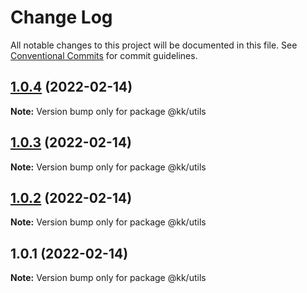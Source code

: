 # Change Log

All notable changes to this project will be documented in this file.
See [Conventional Commits](https://conventionalcommits.org) for commit guidelines.

## [1.0.4](http://gitlab.zjweidu.com:8686/huangqian/middleware_admin/compare/@kk/utils@1.0.3...@kk/utils@1.0.4) (2022-02-14)

**Note:** Version bump only for package @kk/utils





## [1.0.3](http://gitlab.zjweidu.com:8686/huangqian/middleware_admin/compare/@kk/utils@1.0.2...@kk/utils@1.0.3) (2022-02-14)

**Note:** Version bump only for package @kk/utils





## [1.0.2](http://gitlab.zjweidu.com:8686/huangqian/middleware_admin/compare/@kk/utils@1.0.1...@kk/utils@1.0.2) (2022-02-14)

**Note:** Version bump only for package @kk/utils





## 1.0.1 (2022-02-14)

**Note:** Version bump only for package @kk/utils
